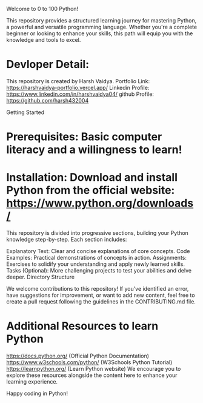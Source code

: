 Welcome to 0 to 100 Python!

This repository provides a structured learning journey for mastering Python, a powerful and versatile programming language.  Whether you're a complete beginner or looking to enhance your skills, this path will equip you with the knowledge and tools to excel.

# Devloper Detail: 
This repository is created by Harsh Vaidya.
Portfolio Link: https://harshvaidya-portfolio.vercel.app/
Linkedin Profile: https://www.linkedin.com/in/harshvaidya04/
github Profile: https://github.com/harsh432004

Getting Started
# Prerequisites: Basic computer literacy and a willingness to learn!
# Installation: Download and install Python from the official website: https://www.python.org/downloads/


This repository is divided into progressive sections, building your Python knowledge step-by-step. Each section includes:

Explanatory Text: Clear and concise explanations of core concepts.
Code Examples: Practical demonstrations of concepts in action.
Assignments: Exercises to solidify your understanding and apply newly learned skills.
Tasks (Optional): More challenging projects to test your abilities and delve deeper.
Directory Structure

We welcome contributions to this repository! If you've identified an error, have suggestions for improvement, or want to add new content, feel free to create a pull request following the guidelines in the CONTRIBUTING.md file.

# Additional Resources to learn Python
https://docs.python.org/ (Official Python Documentation)
https://www.w3schools.com/python/ (W3Schools Python Tutorial)
https://learnpython.org/ (Learn Python website)
We encourage you to explore these resources alongside the content here to enhance your learning experience.

Happy coding in Python!

